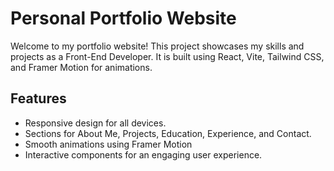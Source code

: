 # Personal Portfolio Website

Welcome to my portfolio website! This project showcases my skills and projects as a Front-End Developer. It is built using React, Vite, Tailwind CSS, and Framer Motion for animations.

## Features

- Responsive design for all devices.
- Sections for About Me, Projects, Education, Experience, and Contact.
- Smooth animations using Framer Motion
- Interactive components for an engaging user experience.
